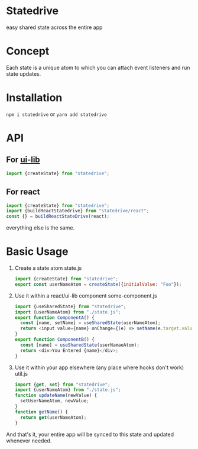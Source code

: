 # Statedrive

easy shared state across the entire app

# Concept

Each state is a unique atom to which you can attach event listeners and run state updates.

# Installation

`npm i statedrive` or `yarn add statedrive`

# API

## For [ui-lib](https://github.com/hydrophobefireman/ui-lib)

```js
import {createState} from "statedrive";
```

## For react

```js
import {createState} from "statedrive";
import {buildReactStatedrive} from "statedrive/react";
const {} = buildReactStateDrive(react);
```

everything else is the same.

# Basic Usage

1. Create a state atom
   state.js
   ```js
   import {createState} from "statedrive";
   export const userNameAtom = createState({initialValue: "Foo"});
   ```
2. Use it within a react/ui-lib component
   some-component.js
   ```ts
   import {useSharedState} from "statedrive";
   import {userNameAtom} from "./state.js";
   export function ComponentA() {
     const [name, setName] = useSharedState(userNameAtom);
     return <input value={name} onChange={(e) => setName(e.target.value)} />;
   }
   export function ComponentB() {
     const [name] = useSharedState(userNamaeAtom);
     return <div>You Entered {name}</div>;
   }
   ```
3. Use it within your app elsewhere (any place where hooks don't work)
   util.js
   ```js
   import {get, set} from "statedrive";
   import {userNameAtom} from "./state.js";
   function updateName(newValue) {
     setUserNameAtom, newValue;
   }
   function getName() {
     return get(userNameAtom);
   }
   ```

And that's it, your entire app will be synced to this state and updated whenever needed.
